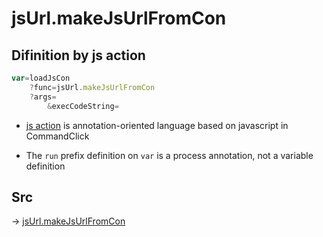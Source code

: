 # jsUrl.makeJsUrlFromCon

## Difinition by js action

```js.js
var=loadJsCon
	?func=jsUrl.makeJsUrlFromCon
	?args=
		&execCodeString=
```

- [js action](#) is annotation-oriented language based on javascript in CommandClick

- The `run` prefix definition on `var` is a process annotation, not a variable definition

## Src

-> [jsUrl.makeJsUrlFromCon](https://github.com/puutaro/CommandClick/blob/master/app/src/main/java/com/puutaro/commandclick/fragment_lib/terminal_fragment/js_interface/JsUrl.kt#L76)



